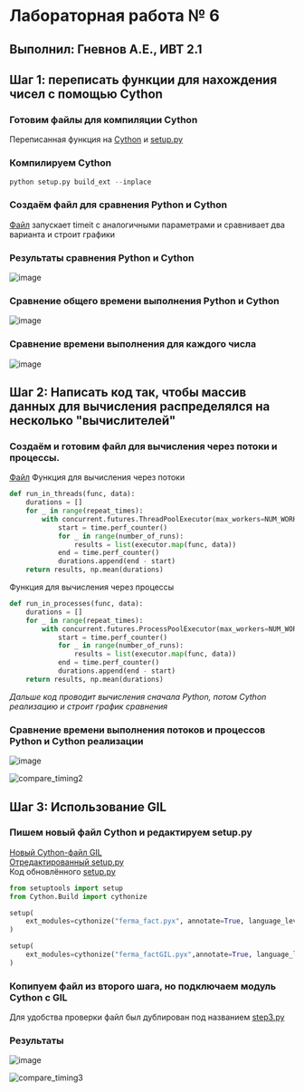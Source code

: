 # Лабораторная работа № 6
## Выполнил: Гневнов А.Е., ИВТ 2.1
## Шаг 1: переписать функции для нахождения чисел с помощью Cython
### Готовим файлы для компиляции Cython
Переписанная функция на [Cython](https://github.com/fuquyoma/prog6/blob/main/ЛР№%206/ferma_fact.pyx) и [setup.py](https://github.com/fuquyoma/prog6/blob/main/ЛР№%206/setup.py)
### Компилируем Cython
```python
python setup.py build_ext --inplace
```
### Создаём файл для сравнения Python и Cython
[Файл](https://github.com/fuquyoma/prog6/blob/main/ЛР№%206/FarmaXXX.py) запускает timeit с аналогичными параметрами и сравнивает два варианта и строит графики
### Результаты сравнения Python и Cython
![image](https://github.com/user-attachments/assets/8937a691-9c93-4609-979d-287e4a0f62c3)
### Сравнение общего времени выполнения Python и Cython
![image](https://github.com/user-attachments/assets/96db29f6-c7b6-4b45-aa1a-d2d24b2ca2bb)
### Сравнение времени выполнения для каждого числа
![image](https://github.com/user-attachments/assets/e3eb615d-8118-4ae6-ac5b-3bde15192329)
## Шаг 2: Написать код так, чтобы массив данных для вычисления распределялся на несколько "вычислителей"  
### Создаём и готовим файл для вычисления через потоки и процессы.
[Файл](https://github.com/fuquyoma/prog6/blob/main/ЛР№%206/step2.py)
Функция для вычисления через потоки
```python
def run_in_threads(func, data):
    durations = []
    for _ in range(repeat_times):
        with concurrent.futures.ThreadPoolExecutor(max_workers=NUM_WORKERS) as executor:
            start = time.perf_counter()
            for _ in range(number_of_runs):
                results = list(executor.map(func, data))
            end = time.perf_counter()
            durations.append(end - start)
    return results, np.mean(durations)
```
Функция для вычисления через процессы
```python
def run_in_processes(func, data):
    durations = []
    for _ in range(repeat_times):
        with concurrent.futures.ProcessPoolExecutor(max_workers=NUM_WORKERS) as executor:
            start = time.perf_counter()
            for _ in range(number_of_runs):
                results = list(executor.map(func, data))
            end = time.perf_counter()
            durations.append(end - start)
    return results, np.mean(durations)
```
*Дальше код проводит вычисления сначала Python, потом Cython реализацию и строит график сравнения*
### Сравнение времени выполнения потоков и процессов Python и Cython реализации
![image](https://github.com/user-attachments/assets/46577191-9ec8-45e5-bb7d-6ef2b8f57136)

![compare_timing2](https://github.com/user-attachments/assets/052dee6b-d122-464c-ba48-e5eac5ac02df)

## Шаг 3: Использование GIL
### Пишем новый файл Cython и редактируем setup.py
[Новый Cython-файл GIL](https://github.com/fuquyoma/prog6/blob/main/ЛР№%206/ferma_factGIL.pyx)  
[Отредактированный setup.py](https://github.com/fuquyoma/prog6/blob/main/ЛР№%206/setup.py)  
Код обновлённого [setup.py](https://github.com/fuquyoma/prog6/blob/main/ЛР№%206/setup.py)  
```python
from setuptools import setup
from Cython.Build import cythonize

setup(
    ext_modules=cythonize("ferma_fact.pyx", annotate=True, language_level=3),
)

setup(
    ext_modules=cythonize("ferma_factGIL.pyx",annotate=True, language_level="3", language="c")
) 
```
### Копипуем файл из второго шага, но подключаем модуль Cython с GIL
Для удобства проверки файл был дублирован под названием [step3.py](https://github.com/fuquyoma/prog6/blob/main/ЛР№%206/step3.py)
### Результаты 
![image](https://github.com/user-attachments/assets/fe019e47-1c39-424d-b16b-70789e0f18fc)

![compare_timing3](https://github.com/user-attachments/assets/c490e7b8-8bab-4dcd-8784-6a0789dfc776)

